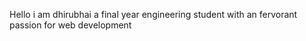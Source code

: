 Hello i am dhirubhai a final year engineering student with an fervorant passion for web development
